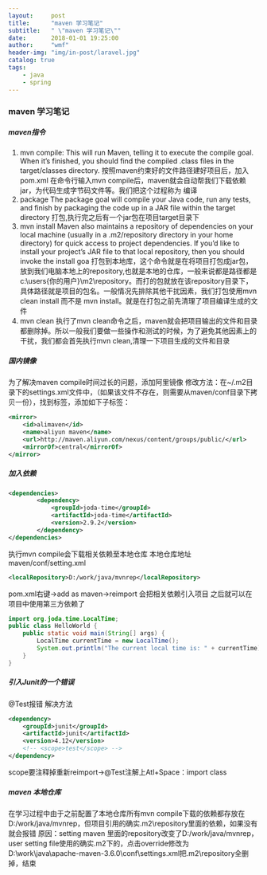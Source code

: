 ```yaml
---
layout:     post
title:      "maven 学习笔记"
subtitle:   " \"maven 学习笔记\""
date:       2018-01-01 19:25:00
author:     "wmf"
header-img: "img/in-post/laravel.jpg"
catalog: true
tags:
    - java
    - spring
---
```

### maven 学习笔记
##### maven指令
1. mvn compile:
This will run Maven, telling it to execute the compile goal. When it’s finished, you should find the compiled .class files in the target/classes directory.
按照maven约束好的文件路径建好项目后，加入pom.xml 在命令行输入mvn compile后，maven就会自动帮我们下载依赖jar，为代码生成字节码文件等。我们把这个过程称为 编译
2. package
The package goal will compile your Java code, run any tests, and finish by packaging the code up in a JAR file within the target directory
打包,执行完之后有一个jar包在项目target目录下
3. mvn install
Maven also maintains a repository of dependencies on your local machine (usually in a .m2/repository directory in your home directory) for quick access to project dependencies. If you’d like to install your project’s JAR file to that local repository, then you should invoke the install goa
打包到本地库，这个命令就是在将项目打包成jar包，放到我们电脑本地上的repository,也就是本地的仓库，一般来说都是路径都是c:\users\{你的用户}\m2\repository。而打的包就放在该repository目录下，具体路径就是项目的包名。一般情况先排除其他干扰因素，我们打包使用mvn clean install 而不是 mvn install。就是在打包之前先清理了项目编译生成的文件
4. mvn clean
执行了mvn clean命令之后，maven就会把项目输出的文件和目录都删除掉。所以一般我们要做一些操作和测试的时候，为了避免其他因素上的干扰，我们都会首先执行mvn clean,清理一下项目生成的文件和目录
##### 国内镜像
为了解决maven compile时间过长的问题，添加阿里镜像
修改方法：在~/.m2目录下的settings.xml文件中，（如果该文件不存在，则需要从maven/conf目录下拷贝一份），找到标签，添加如下子标签：
```xml
<mirror>
    <id>alimaven</id>
    <name>aliyun maven</name>
    <url>http://maven.aliyun.com/nexus/content/groups/public/</url>
    <mirrorOf>central</mirrorOf>        
</mirror>
```
##### 加入依赖
```xml
<dependencies>
		<dependency>
			<groupId>joda-time</groupId>
			<artifactId>joda-time</artifactId>
			<version>2.9.2</version>
		</dependency>
</dependencies>
```
执行mvn compile会下载相关依赖至本地仓库
本地仓库地址maven/conf/setting.xml
```xml
<localRepository>D:/work/java/mvnrep</localRepository>
```
pom.xml右键->add as maven->reimport
会把相关依赖引入项目
之后就可以在项目中使用第三方依赖了
```java
import org.joda.time.LocalTime;
public class HelloWorld {
    public static void main(String[] args) {
        LocalTime currentTime = new LocalTime();
        System.out.println("The current local time is: " + currentTime);
    }
}
```
##### 引入Junit的一个错误
@Test报错
解决方法
```xml
<dependency>
    <groupId>junit</groupId>
    <artifactId>junit</artifactId>
    <version>4.12</version>
    <!-- <scope>test</scope> -->
</dependency>
```
scope要注释掉重新reimport->@Test注解上Atl+Space：import class
##### maven 本地仓库
在学习过程中由于之前配置了本地仓库所有mvn compile下载的依赖都存放在D:/work/java/mvnrep，但项目引用的确实.m2\repository里面的依赖，如果没有就会报错
原因：setting maven 里面的repository改变了D:/work/java/mvnrep，user setting file使用的确实.m2下的，点击override修改为D:\work\java\apache-maven-3.6.0\conf\settings.xml把.m2\repository全删掉，结束







